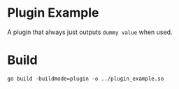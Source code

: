 Plugin Example
==============
A plugin that always just outputs `dummy value` when used.

# Build
```
go build -buildmode=plugin -o ../plugin_example.so
```
